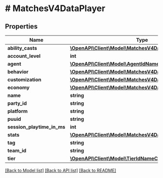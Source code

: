 # # MatchesV4DataPlayer

## Properties

Name | Type | Description | Notes
------------ | ------------- | ------------- | -------------
**ability_casts** | [**\OpenAPI\Client\Model\MatchesV4DataPlayerAbilityCasts**](MatchesV4DataPlayerAbilityCasts.md) |  |
**account_level** | **int** |  |
**agent** | [**\OpenAPI\Client\Model\AgentIdNameCombo**](AgentIdNameCombo.md) |  |
**behavior** | [**\OpenAPI\Client\Model\MatchesV4DataPlayerBehavior**](MatchesV4DataPlayerBehavior.md) |  |
**customization** | [**\OpenAPI\Client\Model\MatchesV4DataPlayerCustomization**](MatchesV4DataPlayerCustomization.md) |  |
**economy** | [**\OpenAPI\Client\Model\MatchesV4DataPlayerEconomy**](MatchesV4DataPlayerEconomy.md) |  |
**name** | **string** |  |
**party_id** | **string** |  |
**platform** | **string** |  |
**puuid** | **string** |  |
**session_playtime_in_ms** | **int** |  |
**stats** | [**\OpenAPI\Client\Model\MatchesV4DataPlayerStats**](MatchesV4DataPlayerStats.md) |  |
**tag** | **string** |  |
**team_id** | **string** |  |
**tier** | [**\OpenAPI\Client\Model\TierIdNameCombo**](TierIdNameCombo.md) |  |

[[Back to Model list]](../../README.md#models) [[Back to API list]](../../README.md#endpoints) [[Back to README]](../../README.md)
